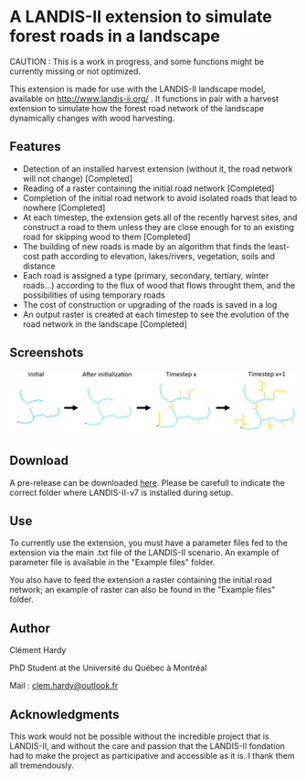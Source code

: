 # A LANDIS-II extension to simulate forest roads in a landscape

CAUTION : This is a work in progress, and some functions might be currently missing or not optimized.

This extension is made for use with the LANDIS-II landscape model, available on http://www.landis-ii.org/ .
It functions in pair with a harvest extension to simulate how the forest road network of the landscape dynamically changes with wood harvesting.

## Features
- Detection of an installed harvest extension (without it, the road network will not change) [Completed]
- Reading of a raster containing the initial road network [Completed]
- Completion of the initial road network to avoid isolated roads that lead to nowhere [Completed]
- At each timestep, the extension gets all of the recently harvest sites, and construct a road to them unless they are close enough for to an existing road for skipping wood to them [Completed]
- The building of new roads is made by an algorithm that finds the least-cost path according to elevation, lakes/rivers, vegetation, soils and distance
- Each road is assigned a type (primary, secondary, tertiary, winter roads...) according to the flux of wood that flows throught them, and the possibilities of using temporary roads
- The cost of construction or upgrading of the roads is saved in a log
- An output raster is created at each timestep to see the evolution of the road network in the landscape [Completed]

## Screenshots

![Evolution of the forest road network throught the simulation](screenshots/EvolutionOfNetwork.png)
 
## Download
 
A pre-release can be downloaded [here](https://github.com/Klemet/LANDIS-II-Forest-Roads-Extension/releases/download/0.5/LANDIS-II-v7.Forest.Road.Simulation.Extension.v.0.5.Setup.exe ). Please be carefull to indicate the correct folder where LANDIS-II-v7 is installed during setup. 

## Use

To currently use the extension, you must have a parameter files fed to the extension via the main .txt file of the LANDIS-II scenario.
An example of parameter file is available in the "Example files" folder.

You also have to feed the extension a raster containing the initial road network; an example of raster can also be found in the "Example files" folder.
 
## Author

Clément Hardy

PhD Student at the Université du Québec à Montréal

Mail : clem.hardy@outlook.fr

## Acknowledgments

This work would not be possible without the incredible project that is LANDIS-II, and without the care and passion that the LANDIS-II fondation had to make the project as participative and accessible as it is. I thank them all tremendously.